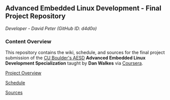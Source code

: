## Advanced Embedded Linux Development - Final Project Repository

*Developer - David Peter (GitHub ID: d4d0o)*

### **Content Overview**

This repository contains the wiki, schedule, and sources for the final project submission of the [CU Boulder's AESD](https://github.com/cu-ecen-aeld) **Advanced Embedded Linux Development Specialization** taught by **Dan Walkes** via [Coursera](https://www.coursera.org/specializations/advanced-embedded-linux-development).

[Project Overview](https://github.com/d4d0o/final-project-assignment-d4d0o/wiki/Project-Overview)

[Schedule](https://github.com/users/d4d0o/projects/1/views/1?groupedBy%5BcolumnId%5D=54722961)

[Sources](https://github.com/d4d0o/final-project-assignment-d4d0o)
